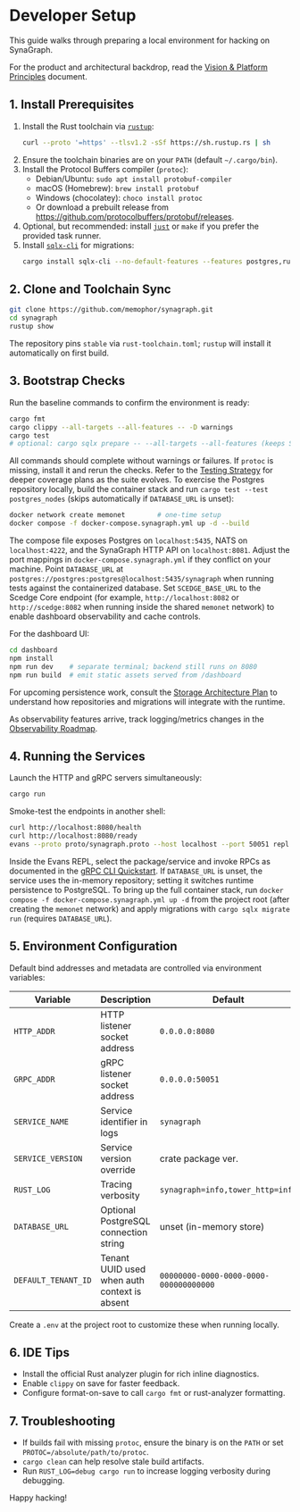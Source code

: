 <!-- SynaGraph is open-source under the Apache License 2.0; see LICENSE for usage and contributions. -->
# Developer Setup

This guide walks through preparing a local environment for hacking on SynaGraph.

For the product and architectural backdrop, read the [Vision & Platform Principles](vision.md) document.

## 1. Install Prerequisites

1. Install the Rust toolchain via [`rustup`](https://rustup.rs):
   ```bash
   curl --proto '=https' --tlsv1.2 -sSf https://sh.rustup.rs | sh
   ```
2. Ensure the toolchain binaries are on your `PATH` (default `~/.cargo/bin`).
3. Install the Protocol Buffers compiler (`protoc`):
   - Debian/Ubuntu: `sudo apt install protobuf-compiler`
   - macOS (Homebrew): `brew install protobuf`
   - Windows (chocolatey): `choco install protoc`
   - Or download a prebuilt release from <https://github.com/protocolbuffers/protobuf/releases>.
4. Optional, but recommended: install [`just`](https://github.com/casey/just) or `make` if you prefer the provided task runner.
5. Install [`sqlx-cli`](https://github.com/launchbadge/sqlx/tree/master/sqlx-cli) for migrations:
   ```bash
   cargo install sqlx-cli --no-default-features --features postgres,runtime-tokio-rustls
   ```

## 2. Clone and Toolchain Sync

```bash
git clone https://github.com/memophor/synagraph.git
cd synagraph
rustup show
```
The repository pins `stable` via `rust-toolchain.toml`; `rustup` will install it automatically on first build.

## 3. Bootstrap Checks

Run the baseline commands to confirm the environment is ready:

```bash
cargo fmt
cargo clippy --all-targets --all-features -- -D warnings
cargo test
# optional: cargo sqlx prepare -- --all-targets --all-features (keeps SQL checked in CI)
```
All commands should complete without warnings or failures. If `protoc` is missing, install it and rerun the checks.
Refer to the [Testing Strategy](testing.md) for deeper coverage plans as the suite evolves.
To exercise the Postgres repository locally, build the container stack and run `cargo test --test postgres_nodes` (skips automatically if `DATABASE_URL` is unset):

```bash
docker network create memonet        # one-time setup
docker compose -f docker-compose.synagraph.yml up -d --build
```

The compose file exposes Postgres on `localhost:5435`, NATS on `localhost:4222`, and the SynaGraph HTTP API on `localhost:8081`. Adjust the port mappings in `docker-compose.synagraph.yml` if they conflict on your machine. Point `DATABASE_URL` at `postgres://postgres:postgres@localhost:5435/synagraph` when running tests against the containerized database.
Set `SCEDGE_BASE_URL` to the Scedge Core endpoint (for example, `http://localhost:8082` or `http://scedge:8082` when running inside the shared `memonet` network) to enable dashboard observability and cache controls.

For the dashboard UI:

```bash
cd dashboard
npm install
npm run dev    # separate terminal; backend still runs on 8080
npm run build  # emit static assets served from /dashboard
```

For upcoming persistence work, consult the [Storage Architecture Plan](storage_plan.md) to understand how repositories and migrations will integrate with the runtime.

As observability features arrive, track logging/metrics changes in the [Observability Roadmap](observability.md).

## 4. Running the Services

Launch the HTTP and gRPC servers simultaneously:

```bash
cargo run
```

Smoke-test the endpoints in another shell:

```bash
curl http://localhost:8080/health
curl http://localhost:8080/ready
evans --proto proto/synagraph.proto --host localhost --port 50051 repl
```

Inside the Evans REPL, select the package/service and invoke RPCs as documented in the [gRPC CLI Quickstart](grpc_cli.md).
If `DATABASE_URL` is unset, the service uses the in-memory repository; setting it switches runtime persistence to PostgreSQL.
To bring up the full container stack, run `docker compose -f docker-compose.synagraph.yml up -d` from the project root (after creating the `memonet` network) and apply migrations with `cargo sqlx migrate run` (requires `DATABASE_URL`).

## 5. Environment Configuration

Default bind addresses and metadata are controlled via environment variables:

| Variable        | Description                    | Default            |
|-----------------|--------------------------------|--------------------|
| `HTTP_ADDR`     | HTTP listener socket address   | `0.0.0.0:8080`     |
| `GRPC_ADDR`     | gRPC listener socket address   | `0.0.0.0:50051`    |
| `SERVICE_NAME`  | Service identifier in logs     | `synagraph`        |
| `SERVICE_VERSION` | Service version override     | crate package ver. |
| `RUST_LOG`        | Tracing verbosity             | `synagraph=info,tower_http=info` |
| `DATABASE_URL`    | Optional PostgreSQL connection string | unset (in-memory store) |
| `DEFAULT_TENANT_ID` | Tenant UUID used when auth context is absent | `00000000-0000-0000-0000-000000000000` |

Create a `.env` at the project root to customize these when running locally.

## 6. IDE Tips

- Install the official Rust analyzer plugin for rich inline diagnostics.
- Enable `clippy` on save for faster feedback.
- Configure format-on-save to call `cargo fmt` or rust-analyzer formatting.

## 7. Troubleshooting

- If builds fail with missing `protoc`, ensure the binary is on the `PATH` or set `PROTOC=/absolute/path/to/protoc`.
- `cargo clean` can help resolve stale build artifacts.
- Run `RUST_LOG=debug cargo run` to increase logging verbosity during debugging.

Happy hacking!
